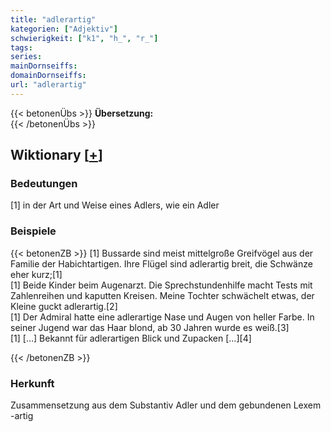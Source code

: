 ```yaml
---
title: "adlerartig"
kategorien: ["Adjektiv"]
schwierigkeit: ["k1", "h_", "r_"]
tags:
series:
mainDornseiffs:
domainDornseiffs:
url: "adlerartig"
---
```


{{< betonenÜbs >}}
**Übersetzung:**  
{{< /betonenÜbs >}}

## Wiktionary [[+](https://de.wiktionary.org/wiki/adlerartig)]

### Bedeutungen
[1] in der Art und Weise eines Adlers, wie ein Adler  

### Beispiele
{{< betonenZB >}}
[1] Bussarde sind meist mittelgroße Greifvögel aus der Familie der Habichtartigen. Ihre Flügel sind adlerartig breit, die Schwänze eher kurz;[1]  
[1] Beide Kinder beim Augenarzt. Die Sprechstundenhilfe macht Tests mit Zahlenreihen und kaputten Kreisen. Meine Tochter schwächelt etwas, der Kleine guckt adlerartig.[2]  
[1] Der Admiral hatte eine adlerartige Nase und Augen von heller Farbe. In seiner Jugend war das Haar blond, ab 30 Jahren wurde es weiß.[3]  
[1] […] Bekannt für adlerartigen Blick und Zupacken […][4]  

{{< /betonenZB >}}
### Herkunft
Zusammensetzung aus dem Substantiv Adler und dem gebundenen Lexem -artig  


